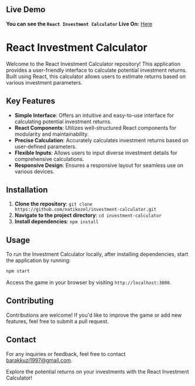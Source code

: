 ## Live Demo
**You can see the `React Investment Calculator` Live On:** [Here](https://barak-invest-calc.netlify.app/)



# React Investment Calculator

Welcome to the React Investment Calculator repository! This application provides a user-friendly interface to calculate potential investment returns. Built using React, this calculator allows users to estimate returns based on various investment parameters.

## Key Features

- **Simple Interface**: Offers an intuitive and easy-to-use interface for calculating potential investment returns.
- **React Components**: Utilizes well-structured React components for modularity and maintainability.
- **Precise Calculation**: Accurately calculates investment returns based on user-defined parameters.
- **Flexible Inputs**: Allows users to input diverse investment details for comprehensive calculations.
- **Responsive Design**: Ensures a responsive layout for seamless use on various devices.

## Installation

1. **Clone the repository**: `git clone https://github.com/natikozel/investment-calculator.git`
2. **Navigate to the project directory**: `cd investment-calculator`
3. **Install dependencies**: `npm install`

## Usage

To run the Investment Calculator locally, after installing dependencies, start the application by running:



```bash
npm start
```
Access the game in your browser by visiting `http://localhost:3000`.

## Contributing

Contributions are welcome! If you'd like to improve the game or add new features, feel free to submit a pull request.


## Contact

For any inquiries or feedback, feel free to contact [barakkuzi1997@gmail.com](mailto:barakkuzi1997@gmail.com).

Explore the potential returns on your investments with the React Investment Calculator!
